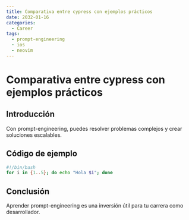 ```yaml
---
title: Comparativa entre cypress con ejemplos prácticos
date: 2032-01-16
categories:
  - Career
tags:
  - prompt-engineering
  - ios
  - neovim
---
```


# Comparativa entre cypress con ejemplos prácticos

## Introducción

Con prompt-engineering, puedes resolver problemas complejos y crear soluciones escalables.

## Código de ejemplo

```bash
#!/bin/bash
for i in {1..5}; do echo "Hola $i"; done
```

## Conclusión

Aprender prompt-engineering es una inversión útil para tu carrera como desarrollador.